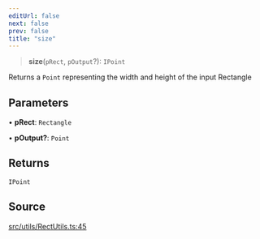 ```yaml
---
editUrl: false
next: false
prev: false
title: "size"
---
```


> **size**(`pRect`, `pOutput`?): `IPoint`

Returns a `Point` representing the width and height of the input Rectangle

## Parameters

• **pRect**: `Rectangle`

• **pOutput?**: `Point`

## Returns

`IPoint`

## Source

[src/utils/RectUtils.ts:45](https://github.com/relishinc/dill-pixel/blob/c79d8e8552aaa0f13a29535c819ae67d025b4669/src/utils/RectUtils.ts#L45)

